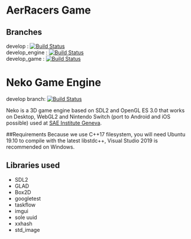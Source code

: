 # AerRacers Game 
## Branches
develop : [![Build Status](https://travis-ci.com/SAE-Institute-Geneva/AerRacers.svg?branch=develop)](https://travis-ci.com/SAE-Institute-Geneva/AerRacers)<br/>
develop_engine : [![Build Status](https://travis-ci.com/SAE-Institute-Geneva/AerRacers.svg?branch=develop_engine)](https://travis-ci.com/SAE-Institute-Geneva/AerRacers)<br/>
develop_game : [![Build Status](https://travis-ci.com/SAE-Institute-Geneva/AerRacers.svg?branch=develop_game)](https://travis-ci.com/SAE-Institute-Geneva/AerRacers)<br/>



# Neko Game Engine 
develop branch: [![Build Status](https://travis-ci.com/EliasFarhan/NekoEngine.svg?branch=develop)](https://travis-ci.com/EliasFarhan/NekoEngine)

Neko is a 3D game engine based on SDL2 and OpenGL ES 3.0 that works on Desktop, WebGL2 and Nintendo Switch (port to Android and iOS possible) used at [SAE Institute Geneva](https://sae.swiss).

##Requirements
Because we use C++17 filesystem, you will need Ubuntu 19.10 to compile with the latest libstdc++, Visual Studio 2019 is recommended on Windows.

## Libraries used
- SDL2
- GLAD
- Box2D
- googletest
- taskflow
- imgui
- sole uuid
- xxhash
- std_image
